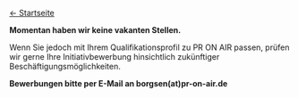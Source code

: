 [← Startseite](/)




**Momentan haben wir keine vakanten Stellen.**

Wenn Sie jedoch mit Ihrem Qualifikationsprofil zu PR ON AIR passen, prüfen wir gerne Ihre Initiativbewerbung hinsichtlich zukünftiger Beschäftigungsmöglichkeiten.

**Bewerbungen bitte per E-Mail an borgsen(at)pr-on-air.de**
